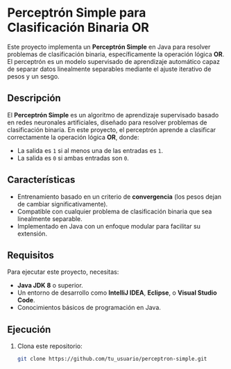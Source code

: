 # Perceptrón Simple para Clasificación Binaria OR

Este proyecto implementa un **Perceptrón Simple** en Java para resolver problemas de clasificación binaria, específicamente la operación lógica **OR**. El perceptrón es un modelo supervisado de aprendizaje automático capaz de separar datos linealmente separables mediante el ajuste iterativo de pesos y un sesgo.


## Descripción

El **Perceptrón Simple** es un algoritmo de aprendizaje supervisado basado en redes neuronales artificiales, diseñado para resolver problemas de clasificación binaria. En este proyecto, el perceptrón aprende a clasificar correctamente la operación lógica **OR**, donde:
- La salida es `1` si al menos una de las entradas es `1`.
- La salida es `0` si ambas entradas son `0`.

## Características

- Entrenamiento basado en un criterio de **convergencia** (los pesos dejan de cambiar significativamente).
- Compatible con cualquier problema de clasificación binaria que sea linealmente separable.
- Implementado en Java con un enfoque modular para facilitar su extensión.

## Requisitos

Para ejecutar este proyecto, necesitas:

- **Java JDK 8** o superior.
- Un entorno de desarrollo como **IntelliJ IDEA**, **Eclipse**, o **Visual Studio Code**.
- Conocimientos básicos de programación en Java.

## Ejecución

1. Clona este repositorio:
   ```bash
   git clone https://github.com/tu_usuario/perceptron-simple.git